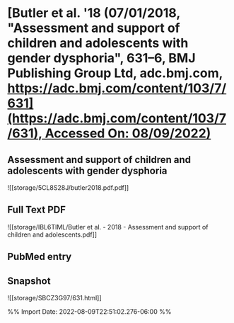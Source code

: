 # [**Butler et al.** **'18** (07/01/2018, "Assessment and support of children and adolescents with gender dysphoria", 631–6, BMJ Publishing Group Ltd, adc.bmj.com, [https://adc.bmj.com/content/103/7/631](https://adc.bmj.com/content/103/7/631), Accessed On: 08/09/2022)](zotero://select/library/items/TXRZBWUY)

## Assessment and support of children and adolescents with gender dysphoria
![[storage/5CL8S28J/butler2018.pdf.pdf]]

## Full Text PDF
![[storage/IBL6TIML/Butler et al. - 2018 - Assessment and support of children and adolescents.pdf]]

## PubMed entry

## Snapshot
![[storage/SBCZ3G97/631.html]]



%% Import Date: 2022-08-09T22:51:02.276-06:00 %%
